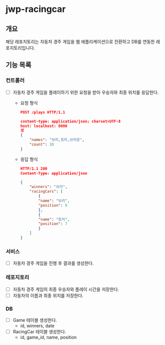 # jwp-racingcar

## 개요

해당 레포지토리는 자동차 경주 게임을 웹 애플리케이션으로 전환하고 DB를 연동한 레포지토리입니다.

## 기능 목록

### 컨트롤러

- [ ] 자동차 경주 게임을 플레이하기 위한 요청을 받아 우승자와 최종 위치를 응답한다.

    - 요청 형식
        ```json
        POST /plays HTTP/1.1
        
        content-type: application/json; charset=UTF-8
        host: localhost: 8080
        성
        {
            "names": "브리,토미,브라운",
            "count": 10
        }
        ```

    - 응답 형식
        ```json
        HTTP/1.1 200
        Content-Type: application/json
        
        {
            "winners": "브리",
            "racingCars": [
                {
                "name": "브리",
                "position": 9
                },
                {
                "name": "토미",
                "position": 7
                }
            ]
        }
        ```

### 서비스

- [ ] 자동차 경주 게임을 진행 후 결과를 생성한다.

### 레포지토리

- [ ] 자동차 경주 게임의 최종 우승자와 플레이 시간을 저장한다.
- [ ] 자동차의 이름과 최종 위치를 저장한다.

### DB

- [ ] Game 테이블 생성한다.
    - id, winners, date
- [ ] RacingCar 테이블 생성한다.
    - id, game_id, name, position
